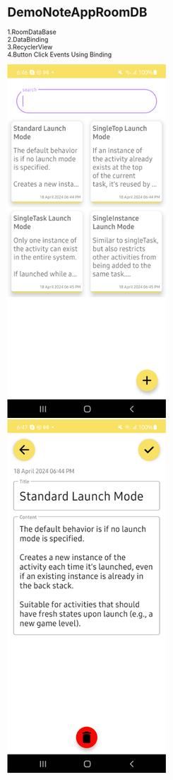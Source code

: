 # DemoNoteAppRoomDB
1.RoomDataBase\
2.DataBinding\
3.RecyclerView\
4.Button Click Events Using Binding

<img src="https://github.com/63Ashfaque/DemoNoteApp/blob/master/Screenshot_20240418_184624.png" alt="Example Image" height="800">

<img src="https://github.com/63Ashfaque/DemoNoteApp/blob/master/Screenshot_20240418_184705.png" alt="Example Image" height="800">



